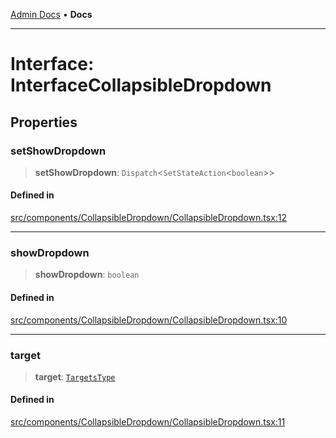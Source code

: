 [Admin Docs](/) • **Docs**

***

# Interface: InterfaceCollapsibleDropdown

## Properties

### setShowDropdown

> **setShowDropdown**: `Dispatch`\<`SetStateAction`\<`boolean`\>\>

#### Defined in

[src/components/CollapsibleDropdown/CollapsibleDropdown.tsx:12](https://github.com/PalisadoesFoundation/talawa-admin/blob/main/src/components/CollapsibleDropdown/CollapsibleDropdown.tsx#L12)

***

### showDropdown

> **showDropdown**: `boolean`

#### Defined in

[src/components/CollapsibleDropdown/CollapsibleDropdown.tsx:10](https://github.com/PalisadoesFoundation/talawa-admin/blob/main/src/components/CollapsibleDropdown/CollapsibleDropdown.tsx#L10)

***

### target

> **target**: [`TargetsType`](../../../../state/reducers/routesReducer/type-aliases/TargetsType.md)

#### Defined in

[src/components/CollapsibleDropdown/CollapsibleDropdown.tsx:11](https://github.com/PalisadoesFoundation/talawa-admin/blob/main/src/components/CollapsibleDropdown/CollapsibleDropdown.tsx#L11)
